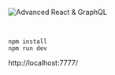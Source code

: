 ![Advanced React & GraphQL](https://advancedreact.com/images/ARG/arg-facebook-share.png)

<br/>

` npm install ` <br/>
` npm run dev ` <br/>

http://localhost:7777/
